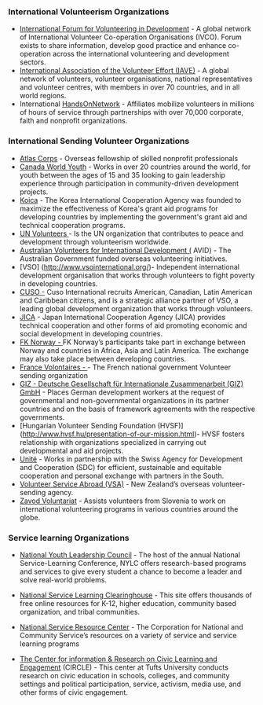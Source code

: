

### **International Volunteerism Organizations**


*   [International Forum for Volunteering in Development](http://forum-ids.org/) - A global network of International Volunteer Co-operation Organisations (IVCO). Forum exists to share information, develop good practice and enhance
        co-operation across the international volunteering and development sectors.
*   [International Association of the Volunteer Effort (IAVE)](http://www.iave.org/) - A global network of volunteers, volunteer organisations, national representatives and volunteer centres, with members in over 70 countries, and in all world regions.
*   International [HandsOnNetwork](http://www.handsonnetwork.org/actioncenters/newmembers) - Affiliates mobilize volunteers in millions of hours of service through partnerships with over 70,000 corporate, faith and nonprofit organizations.

### **International Sending Volunteer Organizations**

*   [Atlas Corps](http://www.atlascorps.org/)
        - Overseas fellowship of skilled nonprofit professionals
*   [Canada World Youth](http://canadaworldyouth.org/)
        - Works in over 20 countries around the world, for youth between the ages of 15 and 35 looking to gain leadership experience through participation in
        community-driven development projects.
*   [Koica](http://www.koica.go.kr/english/main.html)
        - The Korea International Cooperation Agency was founded to maximize the effectiveness of Korea's grant aid programs for developing countries by
        implementing the government's grant aid and technical cooperation programs.
*   [UN Volunteers ](http://www.unv.org/)
        - Is the UN organization that contributes to peace and development through volunteerism worldwide.
*   [Australian Volunteers for International Development ](http://www.australianaidvolunteers.gov.au/)
        <u>(</u>
        AVID) - The Australian Government funded overseas volunteering initiatives.
*   [VSO] (http://www.vsointernational.org/)- Independent international development organisation that works through volunteers to fight poverty in developing countries.
*   [CUSO -](http://www.cusointernational.org/)
        Cuso International recruits American, Canadian, Latin American and Caribbean citizens, and is a strategic alliance partner of VSO, a leading global development organization that works through volunteers.
*   [JICA](http://www.jica.go.jp/english/) - Japan International Cooperation Agency (JICA) provides technical cooperation and other forms of aid promoting economic and social development in developing countries.
*   [FK Norway - ](http://www.fredskorpset.no/en/)
        FK Norway’s participants take part in exchange between Norway and countries in Africa, Asia and Latin America. The exchange may also take place between developing countries.
*   [France Volontaires - ](http://www.france-volontaires.org/) - The French national government Volunteer sending organization
*   [GIZ - Deutsche Gesellschaft für Internationale Zusammenarbeit (GIZ) GmbH](http://www.giz.de/)
        - Places German development workers at the request of governmental and non-governmental organizations in its partner countries and on the basis of framework agreements with the respective governments.
* [Hungarian Volunteer Sending Foundation (HVSF)] (http://www.hvsf.hu/presentation-of-our-mission.html)- HVSF fosters relationship with organizations specialized in carrying out developmental and aid projects.
*   [Unité](http://www.unite-ch.org/)
        - Works in partnership with the Swiss Agency for Development and Cooperation (SDC) for efficient, sustainable and equitable cooperation and personal
        exchange with partners in the South.
*   [Volunteer Service Abroad (VSA)](http://www.vsa.org.nz/) - New Zealand’s overseas volunteer-sending agency.
*   [Zavod Voluntariat](http://www.zavod-voluntariat.si/?lang=en) - Assists volunteers from Slovenia to work on international volunteering programs in various countries around the globe.

### **Service learning Organizations**

*   [National Youth Leadership Council](http://www.nylc.org/) - The host of the annual National Service-Learning Conference, NYLC offers research-based programs and services to give every student a chance to become a
    leader and solve real-world problems.

*   [National Service Learning Clearinghouse](https://gsn.nylc.org/clearinghouse) - This site offers thousands of free online resources for K-12, higher education, community based organization, and tribal communities. 

*   [National Service Resource Center](http://www.nationalserviceresources.org/) - The Corporation for National and Community Service’s resources on a variety of service and service learning programs

*   [The Center for information &amp; Research on Civic Learning and Engagement](http://www.civicyouth.org/)
        (CIRCLE) - This center at Tufts University conducts research on civic education in schools, colleges, and community settings and political participation, service, activism, media use, and other forms of civic engagement.


